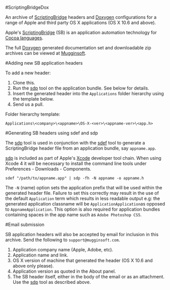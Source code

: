 #ScriptingBridgeDox

An archive of [ScriptingBridge][scriptingbridge] headers and [Doxygen][doxygen] configurations for a range of Apple and third party OS X applications (OS X 10.6 and above).

Apple's [ScriptingBridge][scriptingbridge] (SB) is an application automation technology for [Cocoa languages][cocoa-languages].

The full [Doxygen][doxygen] generated documentation set and downloadable zip archives can be viewed at [Mugginsoft][mugginsoft].

#Adding new SB application headers

To add a new header:

1. Clone this.
2. Run the [sdp][sdp] tool on the application bundle. See below for details.
3. Insert the generated header into the `Applications` folder hierarchy using the template below.
4. Send us a pull.

Folder hierarchy template:

	Applications\<company>\<appname>\OS-X-<ver>\<appname-ver>\<app.h>

#Generating SB headers using sdef and sdp

The [sdp][sdp] tool is used in conjunction with the [sdef][sdef] tool to generate a ScriptingBridge header file from an application  bundle, say  `appname.app`.

[sdp][sdp] is included as part of Apple's [Xcode][xcode] developer tool chain. When using Xcode 4 it will be necessary to install the command line tools under Preferences - Downloads - Components.

	sdef "/path/to/appname.app" | sdp -fh -N appname -o appname.h 

The `-N` (name) option sets the application prefix that will be used within the generated header file. Failure to set this correctly may result in the use of the default `Application` term which results in less readable output e.g: the generated application classname will be `ApplicationApplication`as opposed to `AppnameApplication`. This option is also required for application bundles containing spaces in the app name such as `Adobe Photoshop CS5`.

#Email submission

SB application headers will also be accepted by email for inclusion in this archive. Send the following to `support@mugginsoft.com`.

1. Application company name (Apple, Adobe, etc).
2. Application name and link.
3. OS X version of machine that generated the header (OS X 10.6 and above only please).
4. Application version as quoted in the About panel.
5. The SB header itself, either in the body of the email or as an attachment. Use the [sdp][sdp] tool as described above.

[cocoa-languages]:http://en.wikipedia.org/wiki/Cocoa_(API)#Implementations_and_Bindings

[scriptingbridge]:https://developer.apple.com/library/mac/#documentation/Cocoa/Conceptual/ScriptingBridgeConcepts/Introduction/Introduction.html

[sdp]:https://developer.apple.com/library/mac/#documentation/Cocoa/Conceptual/ScriptingBridgeConcepts/UsingScriptingBridge/UsingScriptingBridge.html

[sdef]: http://developer.apple.com/library/mac/#documentation/Darwin/Reference/ManPages/man5/sdef.5.html

[doxygen]:http://doxygen.org

[mugginsoft]:http://www.mugginsoft.com/kosmictask/ScriptingBridge

[xcode]: https://developer.apple.com/xcode/

